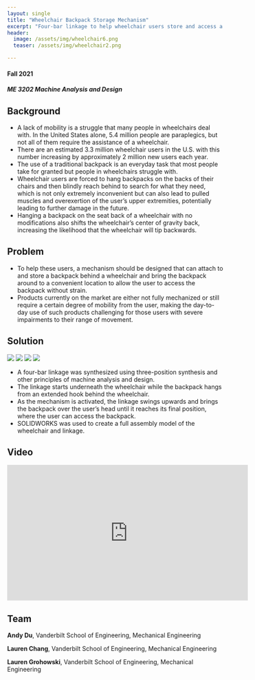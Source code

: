 ```yaml
---
layout: single
title: "Wheelchair Backpack Storage Mechanism"
excerpt: "Four-bar linkage to help wheelchair users store and access a backpack."
header:
  image: /assets/img/wheelchair6.png
  teaser: /assets/img/wheelchair2.png

---
```


#### Fall 2021
##### ME 3202 Machine Analysis and Design

## Background

* A lack of mobility is a struggle that many people in wheelchairs deal with. In the United States alone, 5.4 million people are paraplegics, but not all of them require the assistance of a wheelchair. 
* There are an estimated 3.3 million wheelchair users in the U.S. with this number increasing by approximately 2 million new users each year. 
* The use of a traditional backpack is an everyday task that most people take for granted but people in wheelchairs struggle with. 
* Wheelchair users are forced to hang backpacks on the backs of their chairs and then blindly reach behind to search for what they need, which is not only extremely inconvenient but can also lead to pulled muscles and overexertion of the user’s upper extremities, potentially leading to further damage in the future. 
* Hanging a backpack on the seat back of a wheelchair with no modifications also shifts the wheelchair’s center of gravity back, increasing the likelihood that the wheelchair will tip backwards.

## Problem

* To help these users, a mechanism should be designed that can attach to and store a backpack behind a wheelchair and bring the backpack around to a convenient location to allow the user to access the backpack without strain. 
* Products currently on the market are either not fully mechanized or still require a certain degree of mobility from the user, making the day-to-day use of such products challenging for those users with severe impairments to their range of movement.

## Solution

![](/assets/img/wheelchair3.png)
![](/assets/img/wheelchair5.png)
![](/assets/img/wheelchair4.png)
![](/assets/img/wheelchair1.png)

* A four-bar linkage was synthesized using three-position synthesis and other principles of machine analysis and design. 
* The linkage starts underneath the wheelchair while the backpack hangs from an extended hook behind the wheelchair. 
* As the mechanism is activated, the linkage swings upwards and brings the backpack over the user’s head until it reaches its final position, where the user can access the backpack.
* SOLIDWORKS was used to create a full assembly model of the wheelchair and linkage.


## Video

<iframe width="560" height="315" src="https://www.youtube.com/embed/QUGdmyeooKU" title="YouTube video player" frameborder="0" allow="accelerometer; autoplay; clipboard-write; encrypted-media; gyroscope; picture-in-picture; web-share" allowfullscreen></iframe>


## Team

**Andy Du**, Vanderbilt School of Engineering, Mechanical Engineering

**Lauren Chang**, Vanderbilt School of Engineering, Mechanical Engineering

**Lauren Grohowski**, Vanderbilt School of Engineering, Mechanical Engineering
